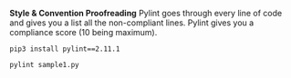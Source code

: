 **Style & Convention Proofreading**
Pylint goes through every line of code and gives you a list all the non-compliant lines.
Pylint gives you a compliance score (10 being maximum).
```
pip3 install pylint==2.11.1

pylint sample1.py
```

